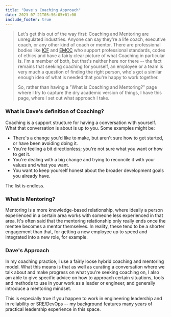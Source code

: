 ```yaml
---
title: "Dave's Coaching Approach"
date: 2023-07-21T05:56:05+01:00
include_footer: true
---
```


> Let's get this out of the way first: Coaching and Mentoring are unregulated industries. Anyone can say they're a life coach, executive coach, or any other kind of coach or mentor. There are professional bodies like [ICF](https://www.coachingfederation.org/) and [EMCC](https://www.emccglobal.org/) who support professional standards, codes of ethics and have a fairly clear picture of what Coaching in particular is. I'm a member of both, but that's neither here nor there -- the fact remains that seeking coaching for yourself, an employee or a team is very much a question of finding the right person, who's got a similar enough idea of what is needed that you're happy to work together.
>
> So, rather than having a "What is Coaching and Mentoring?" page where I try to capture the dry academic version of things, I have this page, where I set out what approach I take.



### What is Dave's definition of Coaching?


Coaching is a support structure for having a conversation with yourself. What that conversation is about is up to you. Some examples might be:

 - There's a change you'd like to make, but aren't sure how to get started, or have been avoiding doing it.
 - You're feeling a bit directionless; you're not sure what you want or how to get it.
 - You're dealing with a big change and trying to reconcile it with your values and what you want.
 - You want to keep yourself honest about the broader development goals you already have.

The list is endless. 

### What is Mentoring?

Mentoring is a more knowledge-based relationship, where ideally a person experienced in a certain area works with someone less experienced in that area. It's often said that the mentoring relationship only really ends once the mentee becomes a mentor themselves. In reality, these tend to be a shorter engagement than that, for getting a new employee up to speed and integrated into a new role, for example.

### Dave's Approach

In my coaching practice, I use a fairly loose hybrid coaching and mentoring model. What this means is that as well as curating a conversation where we talk about and make progress on what you're seeking coaching on, I also am able to give specific advice on how to approach certain situations, tools and methods to use in your work as a leader or engineer, and generally introduce a mentoring mindset.

This is especially true if you happen to work in engineering leadership and in reliability or SRE/DevOps -- my [background](https://log.andvari.net/pages/about.html) features many years of practical leadership experience in this space. 
